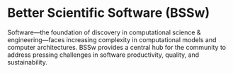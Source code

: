 # Better Scientific Software (BSSw)

Software—the foundation of discovery in computational science & engineering—faces increasing complexity in computational models and computer architectures. BSSw provides a central hub for the community to address pressing challenges in software productivity, quality, and sustainability.

<!---
Slide1 L: ../Articles/Blog/2022-06-Navigating-transition-to-cloud.md
Slide1 R: ../Events/hpcbp-065-precice-ecosystem.md
Slide2 L: ../Articles/Blog/2022-06-Software-Deployment-Bringing-resources-into-effective-acction.md
Slide2 R: ../images/Blog_2206_AE4s_A.png
Slide3 L: ../Events/2022-09-US-RSE-Workshop.md
Slide3 R: ../Events/2022-10-rses-in-escience.md
Slide4 L: ../Articles/ShortArticles/OpenssfBestPracticesBadgeProgram.md
Slide4 R: ../CuratedContent/BusFactor.md
Slide5 L: ../Articles/HowTos/CriticalBeginnerGitUsageTips.md
Slide5 R: ../CuratedContent/GitTutorialAndReferenceCollection.md
--->

<!---
Note: We have had up to 7 L and R panels in the carousel, even if the current carousel may be shorter.

Caution: Blank line after first comment mark (or before last comment mark) causes build failure.
LCM: Saving for use again later
Slide1 R: ../images/Blog_2204_CardsNotes.png
Slide2 L: ../Articles/Blog/2022-04-wosss-workshop-series.md
Slide2 R: ../images/Blog_2204_WoSSSlogo.png 
Slide3 L: ../CuratedContent/GitTutorialAndReferenceCollection.md
Slide3 R: ../CuratedContent/InclusivityBugs.md
Slide4 L: ../CuratedContent/CMakeTutorialAndReferenceResources.md
Slide4 R: ../CuratedContent/ChanZuckInitiative.md
Slide5 L: ../Events/2022-05-ECP22-BOF.md
Slide5 R: ../Events/2022-05-diverse-turner.md
Slide6 L: ../Events/2022-05-isc-sw-events.md
Slide6 R: ../Events/2022-06-pasc-sw-events.md
Slide7 L: ../Events/2022-hpc-workforcedevel-webinar-mentor.md
Slide7 R: ../Events/hpcbp-063-temporalanalysis.md
--->

<!---
[Site Overview](SiteOverview.md)

[Communities Overview](CommunitiesOverview.md)

[Intro to CSE](IntroToCse.md)

[Intro to HPC](IntroToHpc.md)

--->

